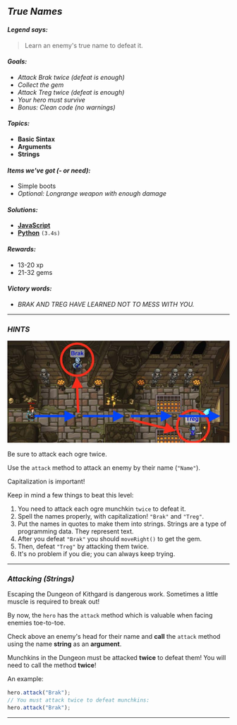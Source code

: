 ## _True Names_

#### _Legend says:_
> Learn an enemy's true name to defeat it.

#### _Goals:_
+ _Attack Brak twice (defeat is enough)_
+ _Collect the gem_
+ _Attack Treg twice (defeat is enough)_
+ _Your hero must survive_
+ _Bonus: Clean code (no warnings)_

#### _Topics:_
+ **Basic Sintax**
+ **Arguments**
+ **Strings**

#### _Items we've got (- or need):_
+ Simple boots
+ _Optional: Longrange weapon with enough damage_

#### _Solutions:_
+ **[JavaScript](trueNames.js)**
+ **[Python](true_names.py)** `(3.4s)`

#### _Rewards:_
+ 13-20 xp
+ 21-32 gems

#### _Victory words:_
+ _BRAK AND TREG HAVE LEARNED NOT TO MESS WITH YOU._

___

### _HINTS_

![](img/true_names.jpeg)

Be sure to attack each ogre twice.

Use the `attack` method to attack an enemy by their name (`"Name"`).

Capitalization is important!

Keep in mind a few things to beat this level:
1. You need to attack each ogre munchkin `twice` to defeat it.
2. Spell the names properly, with capitalization! `"Brak"` and `"Treg"`.
3. Put the names in quotes to make them into strings. Strings are a type of programming data. They represent text.
4. After you defeat `"Brak"` you should `moveRight()` to get the gem.
5. Then, defeat `"Treg"` by attacking them twice.
6. It's no problem if you die; you can always keep trying.

___

### _Attacking (Strings)_

Escaping the Dungeon of Kithgard is dangerous work. Sometimes a little muscle is required to break out!

By now, the `hero` has the `attack` method which is valuable when facing enemies toe-to-toe.

Check above an enemy's head for their name and **call** the `attack` method using the name **string** as an **argument**.

Munchkins in the Dungeon must be attacked **twice** to defeat them! You will need to call the method **twice**!

An example:

```javascript
hero.attack("Brak");
// You must attack twice to defeat munchkins:
hero.attack("Brak");
```

___
